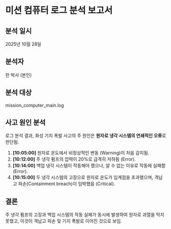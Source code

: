 # 미션 컴퓨터 로그 분석 보고서

## 분석 일시
2025년 10월 28일

## 분석자
한 박사 (본인)

## 분석 대상
mission_computer_main.log

## 사고 원인 분석

로그 분석 결과, 화성 기지 폭발 사고의 주 원인은 **원자로 냉각 시스템의 연쇄적인 오류**로 판단됨.

1.  **[10:05:00]** 원자로 온도에서 비정상적인 변동 (Warning)이 처음 감지됨.
2.  **[10:12:00]** 주 냉각 펌프의 압력이 20%로 급격히 저하됨 (Error).
3.  **[10:14:00]** 백업 냉각 시스템이 작동해야 했으나, 알 수 없는 이유로 작동에 실패함 (Error).
4.  **[10:15:00]** 두 냉각 시스템의 고장으로 원자로 온도가 임계점을 초과했으며, 격납고 파손(Containment breach)이 임박했음 (Critical).

## 결론
주 냉각 펌프의 고장과 백업 시스템의 작동 실패가 동시에 발생하여 원자로 과열을 막지 못했고, 이것이 격납고 파손 및 기지 폭발로 이어진 것으로 보임.